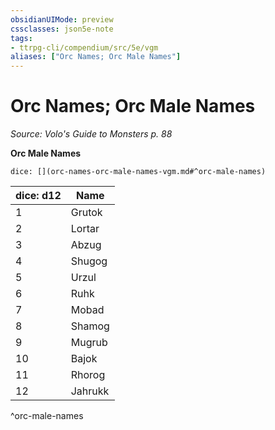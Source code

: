 ```yaml
---
obsidianUIMode: preview
cssclasses: json5e-note
tags:
- ttrpg-cli/compendium/src/5e/vgm
aliases: ["Orc Names; Orc Male Names"]
---
```

# Orc Names; Orc Male Names
*Source: Volo's Guide to Monsters p. 88* 

**Orc Male Names**

`dice: [](orc-names-orc-male-names-vgm.md#^orc-male-names)`

| dice: d12 | Name |
|-----------|------|
| 1 | Grutok |
| 2 | Lortar |
| 3 | Abzug |
| 4 | Shugog |
| 5 | Urzul |
| 6 | Ruhk |
| 7 | Mobad |
| 8 | Shamog |
| 9 | Mugrub |
| 10 | Bajok |
| 11 | Rhorog |
| 12 | Jahrukk |
^orc-male-names